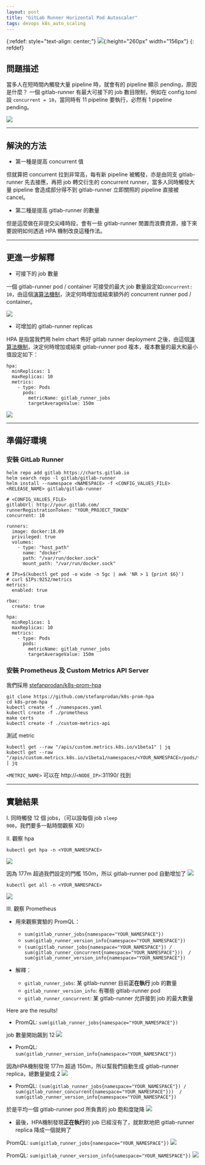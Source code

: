 ```yaml
---
layout: post
title: "GitLab Runner Horizontal Pod Autoscaler"
tags: devops k8s_auto_scaling
---
```


{:refdef: style="text-align: center;"}
![](../../../assets/auto_scaling/gr_0.png){:height="260px" width="156px"}
{: refdef}

## 問題描述
當多人在短時間內觸發大量 pipeline 時，就會有的 pipeline 顯示 pending，原因是什麼？ 一個 gitlab-runner 有最大可接下的 job 數目限制，例如在 config.toml 設 ``concurrent = 10``，當同時有 11 pipeline 要執行，必然有 1 pipeline pending。

![](../../../assets/auto_scaling/gr_1.png)

---

## 解決的方法
* 第一種是提高 concurrent 值

但就算把 concurrent 拉到非常高，每有新 pipeline 被觸發，亦是由同支 gitlab-runner 先去接應，再把 job 轉交衍生的 concurrent runner，當多人同時觸發大量 pipeline 會造成部分得不到 gitlab-runner 立即關照的 pipeline 直接被 cancel。

* 第二種是提高 gitlab-runner 的數量

但是這麼做在非提交尖峰時段，會有一些 gitlab-runner 閒置而浪費資源，接下來要說明如何透過 HPA 機制改良這種作法。

---

## 更進一步解釋
* 可接下的 job 數量 

一個 gitlab-runner pod / container 可接受的最大 job 數量設定如``concurrent: 10``，由這個[演算法機制](https://docs.gitlab.com/runner/configuration/autoscale.html#autoscaling-algorithm-and-parameters)，決定何時增加或結束額外的 concurrent runner pod / container。

![](../../../assets/auto_scaling/gr_2.png)
* 可增加的 gitlab-runner replicas 

HPA 是指當我們用 helm chart 佈好 gitlab runner deployment 之後，由這個[演算法機制](https://kubernetes.io/docs/tasks/run-application/horizontal-pod-autoscale/#algorithm-details)，決定何時增加或結束 gitlab-runner pod 複本，複本數量的最大和最小值設定如下：

```
hpa:
  minReplicas: 1
  maxReplicas: 10
  metrics:
    - type: Pods
      pods:
        metricName: gitlab_runner_jobs
        targetAverageValue: 150m
```
![](../../../assets/auto_scaling/gr_3.png)

---

## 準備好環境
### 安裝 GitLab Runner

```
helm repo add gitlab https://charts.gitlab.io
helm search repo -l gitlab/gitlab-runner
helm install --namespace <NAMESPACE> -f <CONFIG_VALUES_FILE> <RELEASE_NAME> gitlab/gitlab-runner
```

```
# <CONFIG_VALUES_FILE>
gitlabUrl: http://your.gitlab.com/
runnerRegistrationToken: "YOUR_PROJECT_TOKEN"
concurrent: 10

runners:
  image: docker:18.09
  privileged: true
  volumes:
    - type: "host_path"
      name: "docker"
      path: "/var/run/docker.sock"
      mount_path: "/var/run/docker.sock"

# IPs=$(kubectl get pod -o wide -n 5gc | awk 'NR > 1 {print $6}')
# curl $IPs:9252/metrics
metrics:
  enabled: true

rbac:
  create: true

hpa:
  minReplicas: 1
  maxReplicas: 10
  metrics:
    - type: Pods
      pods:
        metricName: gitlab_runner_jobs
        targetAverageValue: 150m
```

### 安裝 Prometheus 及 Custom Metrics API Server
我們採用 [stefanprodan/k8s-prom-hpa](https://github.com/stefanprodan/k8s-prom-hpa)

```
git clone https://github.com/stefanprodan/k8s-prom-hpa
cd k8s-prom-hpa
kubectl create -f ./namespaces.yaml
kubectl create -f ./prometheus
make certs
kubectl create -f ./custom-metrics-api
```

測試 metric

```
kubectl get --raw "/apis/custom.metrics.k8s.io/v1beta1" | jq
kubectl get --raw "/apis/custom.metrics.k8s.io/v1beta1/namespaces/<YOUR_NAMESPACE>/pods/*/<METRIC_NAME>" | jq
```

```<METRIC_NAME>``` 可以在 http://```<NODE_IP>```:31190/ 找到

---

## 實驗結果

I. 同時觸發 12 個 jobs，（可以設每個 job ```sleep 900```，我們要多一點時間觀察 XD）

II. 觀察 hpa

```
kubectl get hpa -n <YOUR_NAMESPACE>
```
![](../../../assets/auto_scaling/gr_4.png)

因為 177m 超過我們設定的門檻 150m，所以 gitlab-runner pod 自動增加了
![](../../../assets/auto_scaling/gr_5.png)
```
kubectl get all -n <YOUR_NAMESPACE>
```
![](../../../assets/auto_scaling/gr_6.png)

III. 觀察 Prometheus

* 用來觀察實驗的 PromQL：
  * ``sum(gitlab_runner_jobs{namespace="YOUR_NAMESPACE"})``
  * ``sum(gitlab_runner_version_info{namespace="YOUR_NAMESPACE"})``
  * ``(sum(gitlab_runner_jobs{namespace="YOUR_NAMESPACE"}) / sum(gitlab_runner_concurrent{namespace="YOUR_NAMESPACE"}))  /  sum(gitlab_runner_version_info{namespace="YOUR_NAMESPACE"})``

* 解釋：
  * ``gitlab_runner_jobs``: 某 gitlab-runner 目前**正在執行** job 的數量
  * ``gitlab_runner_version_info``: 有哪些 gitlab-runner pod
  * ``gitlab_runner_concurrent``: 某 gitlab-runner 允許接到 job 的最大數量 

Here are the results!

* PromQL: ``sum(gitlab_runner_jobs{namespace="YOUR_NAMESPACE"})``

job 數量開始飆到 12
![](../../../assets/auto_scaling/gr_7.png)
* PromQL: ``sum(gitlab_runner_version_info{namespace="YOUR_NAMESPACE"})``

因為HPA機制發現 177m 超過 150m，所以幫我們自動生成 gitlab-runner replica，總數量變成 2
![](../../../assets/auto_scaling/gr_8.png)
* PromQL: ``(sum(gitlab_runner_jobs{namespace="YOUR_NAMESPACE"}) / sum(gitlab_runner_concurrent{namespace="YOUR_NAMESPACE"}))  /  sum(gitlab_runner_version_info{namespace="YOUR_NAMESPACE"})``

於是平均一個 gitlab-runner pod 所負責的 job 飽和度陡降
![](../../../assets/auto_scaling/gr_9.png)
* 最後，HPA機制發現**正在執行**的 job 已經沒有了，就默默地把 gitlab-runner replica 降成一個就夠了

PromQL: ``sum(gitlab_runner_jobs{namespace="YOUR_NAMESPACE"})``
![](../../../assets/auto_scaling/gr_10.png)

PromQL: ``sum(gitlab_runner_version_info{namespace="YOUR_NAMESPACE"})``
![](../../../assets/auto_scaling/gr_11.png)


